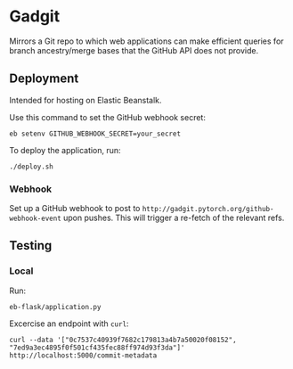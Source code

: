 # Gadgit

Mirrors a Git repo to which web applications can make efficient queries for branch ancestry/merge bases that the GitHub API does not provide.

## Deployment

Intended for hosting on Elastic Beanstalk.

Use this command to set the GitHub webhook secret:

    eb setenv GITHUB_WEBHOOK_SECRET=your_secret

To deploy the application, run:

    ./deploy.sh

### Webhook

Set up a GitHub webhook to post to `http://gadgit.pytorch.org/github-webhook-event` upon pushes.
This will trigger a re-fetch of the relevant refs.

## Testing

### Local

Run:

    eb-flask/application.py

Excercise an endpoint with `curl`:

    curl --data '["0c7537c40939f7682c179813a4b7a50020f08152", "7ed9a3ec4895f0f501cf435fec88ff974d93f3da"]' http://localhost:5000/commit-metadata


